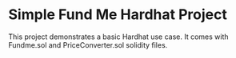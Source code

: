 # Simple Fund Me Hardhat Project

This project demonstrates a basic Hardhat use case. It comes with Fundme.sol and PriceConverter.sol solidity files.
